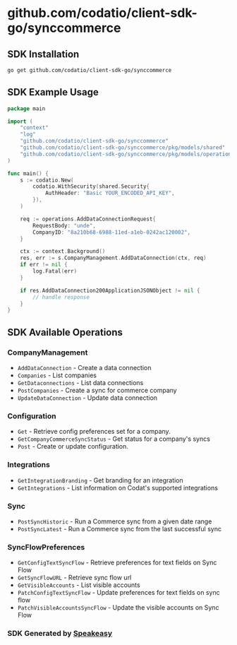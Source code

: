 # github.com/codatio/client-sdk-go/synccommerce

<!-- Start SDK Installation -->
## SDK Installation

```bash
go get github.com/codatio/client-sdk-go/synccommerce
```
<!-- End SDK Installation -->

## SDK Example Usage
<!-- Start SDK Example Usage -->
```go
package main

import (
    "context"
    "log"
    "github.com/codatio/client-sdk-go/synccommerce"
    "github.com/codatio/client-sdk-go/synccommerce/pkg/models/shared"
    "github.com/codatio/client-sdk-go/synccommerce/pkg/models/operations"
)

func main() {
    s := codatio.New(
        codatio.WithSecurity(shared.Security{
            AuthHeader: "Basic YOUR_ENCODED_API_KEY",
        }),
    )

    req := operations.AddDataConnectionRequest{
        RequestBody: "unde",
        CompanyID: "8a210b68-6988-11ed-a1eb-0242ac120002",
    }

    ctx := context.Background()
    res, err := s.CompanyManagement.AddDataConnection(ctx, req)
    if err != nil {
        log.Fatal(err)
    }

    if res.AddDataConnection200ApplicationJSONObject != nil {
        // handle response
    }
}
```
<!-- End SDK Example Usage -->

<!-- Start SDK Available Operations -->
## SDK Available Operations


### CompanyManagement

* `AddDataConnection` - Create a data connection
* `Companies` - List companies
* `GetDataconnections` - List data connections
* `PostCompanies` - Create a sync for commerce company
* `UpdateDataConnection` - Update data connection

### Configuration

* `Get` - Retrieve config preferences set for a company.
* `GetCompanyCommerceSyncStatus` - Get status for a company's syncs
* `Post` - Create or update configuration.

### Integrations

* `GetIntegrationBranding` - Get branding for an integration
* `GetIntegrations` - List information on Codat's supported integrations

### Sync

* `PostSyncHistoric` - Run a Commerce sync from a given date range
* `PostSyncLatest` - Run a Commerce sync from the last successful sync

### SyncFlowPreferences

* `GetConfigTextSyncFlow` - Retrieve preferences for text fields on Sync Flow
* `GetSyncFlowURL` - Retrieve sync flow url
* `GetVisibleAccounts` - List visible accounts
* `PatchConfigTextSyncFlow` - Update preferences for text fields on sync flow
* `PatchVisibleAccountsSyncFlow` - Update the visible accounts on Sync Flow
<!-- End SDK Available Operations -->

### SDK Generated by [Speakeasy](https://docs.speakeasyapi.dev/docs/using-speakeasy/client-sdks)
